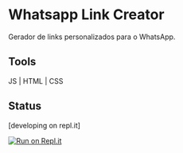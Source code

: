 # Whatsapp Link Creator
Gerador de links personalizados para o WhatsApp.

## Tools

JS | HTML | CSS

## Status

[developing on repl.it]

[![Run on Repl.it](https://repl.it/badge/github/Karytonn/Whatsapp-Link-Creator)](https://repl.it/github/Karytonn/Whatsapp-Link-Creator)
